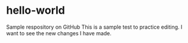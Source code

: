 # hello-world
Sample respository on GitHub
This is a sample test to practice editing.
I want to see the new changes I have made.
